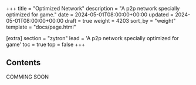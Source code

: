 +++
title = "Optimized Network"
description = "A p2p network specially optimized for game."
date = 2024-05-01T08:00:00+00:00
updated = 2024-05-01T08:00:00+00:00
draft = true
weight = 4203
sort_by = "weight"
template = "docs/page.html"

[extra]
section = "zytron"
lead = 'A p2p network specially optimized for game'
toc = true
top = false
+++

## Contents
COMMING SOON
